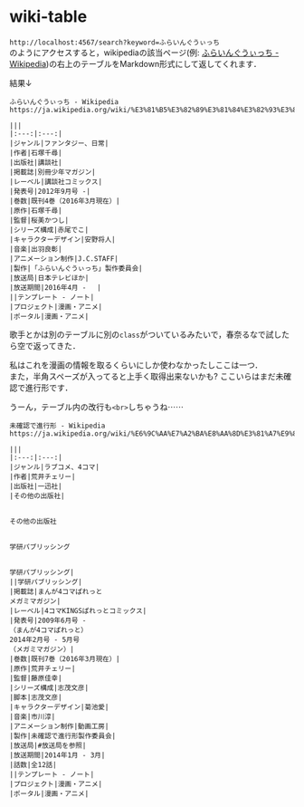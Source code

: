 # wiki-table

`http://localhost:4567/search?keyword=ふらいんぐうぃっち`  
のようにアクセスすると，wikipediaの該当ページ(例: [ふらいんぐうぃっち - Wikipedia](https://ja.wikipedia.org/wiki/%E3%81%B5%E3%82%89%E3%81%84%E3%82%93%E3%81%90%E3%81%86%E3%81%83%E3%81%A3%E3%81%A1))の右上のテーブルをMarkdown形式にして返してくれます．

結果↓

```
ふらいんぐうぃっち - Wikipedia
https://ja.wikipedia.org/wiki/%E3%81%B5%E3%82%89%E3%81%84%E3%82%93%E3%81%90%E3%81%86%E3%81%83%E3%81%A3%E3%81%A1

|||
|:---:|:---:|
|ジャンル|ファンタジー、日常|
|作者|石塚千尋|
|出版社|講談社|
|掲載誌|別冊少年マガジン|
|レーベル|講談社コミックス|
|発表号|2012年9月号 -|
|巻数|既刊4巻（2016年3月現在）|
|原作|石塚千尋|
|監督|桜美かつし|
|シリーズ構成|赤尾でこ|
|キャラクターデザイン|安野将人|
|音楽|出羽良彰|
|アニメーション制作|J.C.STAFF|
|製作|「ふらいんぐうぃっち」製作委員会|
|放送局|日本テレビほか|
|放送期間|2016年4月 - 　|
||テンプレート - ノート|
|プロジェクト|漫画・アニメ|
|ポータル|漫画・アニメ|
```

歌手とかは別のテーブルに別の`class`がついているみたいで，春奈るなで試したら空で返ってきた．  

私はこれを漫画の情報を取るくらいにしか使わなかったしここは一つ．  
また，半角スペーズが入ってると上手く取得出来ないかも? ここいらはまだ未確認で進行形です．

うーん，テーブル内の改行も`<br>`しちゃうね⋯⋯

```
未確認で進行形 - Wikipedia
https://ja.wikipedia.org/wiki/%E6%9C%AA%E7%A2%BA%E8%AA%8D%E3%81%A7%E9%80%B2%E8%A1%8C%E5%BD%A2

|||
|:---:|:---:|
|ジャンル|ラブコメ、4コマ|
|作者|荒井チェリー|
|出版社|一迅社|
|その他の出版社|


その他の出版社


学研パブリッシング


学研パブリッシング|
||学研パブリッシング|
|掲載誌|まんが4コマぱれっと
メガミマガジン|
|レーベル|4コマKINGSぱれっとコミックス|
|発表号|2009年6月号 -
（まんが4コマぱれっと）
2014年2月号 - 5月号
（メガミマガジン）|
|巻数|既刊7巻（2016年3月現在）|
|原作|荒井チェリー|
|監督|藤原佳幸|
|シリーズ構成|志茂文彦|
|脚本|志茂文彦|
|キャラクターデザイン|菊池愛|
|音楽|市川淳|
|アニメーション制作|動画工房|
|製作|未確認で進行形製作委員会|
|放送局|#放送局を参照|
|放送期間|2014年1月 - 3月|
|話数|全12話|
||テンプレート - ノート|
|プロジェクト|漫画・アニメ|
|ポータル|漫画・アニメ|
```

